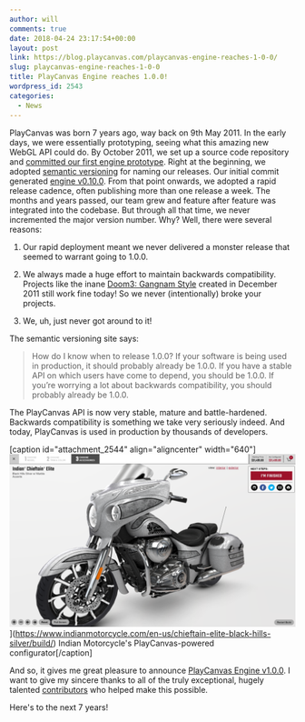 ```yaml
---
author: will
comments: true
date: 2018-04-24 23:17:54+00:00
layout: post
link: https://blog.playcanvas.com/playcanvas-engine-reaches-1-0-0/
slug: playcanvas-engine-reaches-1-0-0
title: PlayCanvas Engine reaches 1.0.0!
wordpress_id: 2543
categories:
  - News
---
```


PlayCanvas was born 7 years ago, way back on 9th May 2011. In the early days, we were essentially prototyping, seeing what this amazing new WebGL API could do. By October 2011, we set up a source code repository and [committed our first engine prototype](https://github.com/playcanvas/engine/commit/e5bf014e). Right at the beginning, we adopted [semantic versioning](https://semver.org/) for naming our releases. Our initial commit generated [engine v0.10.0](https://code.playcanvas.com/playcanvas-0.10.0.js). From that point onwards, we adopted a rapid release cadence, often publishing more than one release a week. The months and years passed, our team grew and feature after feature was integrated into the codebase. But through all that time, we never incremented the major version number. Why? Well, there were several reasons:

1. Our rapid deployment meant we never delivered a monster release that seemed to warrant going to 1.0.0.

2. We always made a huge effort to maintain backwards compatibility. Projects like the inane [Doom3: Gangnam Style](https://playcanvas.com/project/23/overview/doom3-gangnam-style) created in December 2011 still work fine today! So we never (intentionally) broke your projects.

3. We, uh, just never got around to it!

The semantic versioning site says:

> How do I know when to release 1.0.0? If your software is being used in production, it should probably already be 1.0.0. If you have a stable API on which users have come to depend, you should be 1.0.0. If you’re worrying a lot about backwards compatibility, you should probably already be 1.0.0.

The PlayCanvas API is now very stable, mature and battle-hardened. Backwards compatibility is something we take very seriously indeed. And today, PlayCanvas is used in production by thousands of developers.

[caption id="attachment_2544" align="aligncenter" width="640"]![](/assets/media/indian_motorcycles-1024x618.png)](https://www.indianmotorcycle.com/en-us/chieftain-elite-black-hills-silver/build/) Indian Motorcycle's PlayCanvas-powered configurator[/caption]

And so, it gives me great pleasure to announce [PlayCanvas Engine v1.0.0](https://github.com/playcanvas/engine/releases/tag/v1.0.0). I want to give my sincere thanks to all of the truly exceptional, hugely talented [contributors](https://github.com/playcanvas/engine/graphs/contributors) who helped make this possible.

Here's to the next 7 years!
